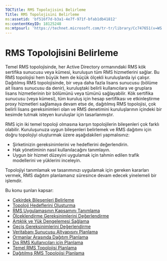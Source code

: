 ```yaml
---
TOCTitle: RMS Topolojisini Belirleme
Title: RMS Topolojisini Belirleme
ms:assetid: 'bf516f7d-b3a1-4e7f-971f-bfab1db41812'
ms:contentKeyID: 18125248
ms:mtpsurl: 'https://technet.microsoft.com/tr-tr/library/Cc747651(v=WS.10)'
---
```


RMS Topolojisini Belirleme
==========================

Temel RMS topolojisinde, her Active Directory ormanındaki RMS kök sertifika sunucusu veya kümesi, kuruluşun tüm RMS hizmetlerini sağlar. Bu RMS topolojisi hem büyük hem de küçük ölçekli kuruluşlarda iyi çalışır. Dağıtılmış RMS topolojisinde, bir veya daha fazla lisans sunucusu (bölüme ait lisans sunucusu da denir), kuruluştaki belirli kullanıcılara ve gruplara lisans hizmetlerinin bir bölümünü veya tümünü sağlayabilir. Kök sertifika sunucusu (veya kümesi), tüm kuruluş için hesap sertifikası ve etkinleştirme proxy hizmetleri sağlamaya devam etse de, dağıtılmış RMS topolojisi, çok belirli lisans gereksinimleri olan ve RMS denetimini kuruluşlarının içindeki bir kesimde tutmak isteyen kuruluşlar için tasarlanmıştır.

RMS için iki temel topoloji olmasına karşın topolojilerin bileşenleri çok farklı olabilir. Kuruluşunuza uygun bileşenleri belirlemek ve RMS dağıtımı için doğru topolojiyi oluşturmak üzere aşağıdakileri yapmalısınız:

-   Şirketinizin gereksinimlerini ve hedeflerini değerlendirin.
-   Hak yönetiminin nasıl kullanılacağını tanımlayın.
-   Uygun bir hizmet düzeyini uygulamak için tahmin edilen trafik modellerini ve yüklerini inceleyin.

Topolojiyi tanımlamak ve tasarımınızı uygulamak için gereken kararları vermek, RMS dağıtım planlamanız süresince devam edecek yinelemeli bir işlemdir.

Bu konu şunları kapsar:

-   [Çekirdek Bileşenleri Belirleme](https://technet.microsoft.com/c9ec225b-0e51-42f5-aff6-0aecb62e3b27)
-   [Topoloji Hedeflerini Oluşturma](https://technet.microsoft.com/8275a04d-3e5b-40b0-be9d-2f31b7aeca6b)
-   [RMS Uygulamasının Kapsamını Tanımlama](https://technet.microsoft.com/4b5fe1be-643e-47c4-bf9b-50d1e97108fb)
-   [Ölçeklendirme Gereksinimlerini Değerlendirme](https://technet.microsoft.com/89f0138c-946d-47d7-a286-041d4d9606a8)
-   [Artıklık ve Yük Dengelemesi Sağlama](https://technet.microsoft.com/162d547c-78a7-4848-b43e-58e481832af2)
-   [Geçiş Gereksinimlerini Değerlendirme](https://technet.microsoft.com/cec07f45-dc52-4004-860b-5cc33e5fc209)
-   [Veritabanı Sunucusu Altyapısını Planlama](https://technet.microsoft.com/b12354bd-3143-4d1f-b5aa-450c4550653c)
-   [Ormanlar Arasında Dağıtım Planlama](https://technet.microsoft.com/2dfb40b7-95b1-4362-b32e-72867544b705)
-   [Dış RMS Kullanıcıları için Planlama](https://technet.microsoft.com/107e1338-4dcf-4ed5-a49d-e875cc883db1)
-   [Temel RMS Topolojisi Planlama](https://technet.microsoft.com/fec3201e-201f-4faf-910e-fa44132af83d)
-   [Dağıtılmış RMS Topolojisi Planlama](https://technet.microsoft.com/8773a1e0-6ac3-41f5-9866-5890cef08d04)
